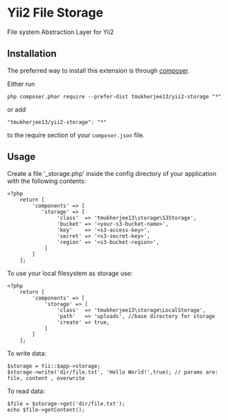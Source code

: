 Yii2 File Storage
=================
File system Abstraction Layer for Yii2

Installation
------------

The preferred way to install this extension is through [composer](http://getcomposer.org/download/).

Either run

```
php composer.phar require --prefer-dist tmukherjee13/yii2-storage "*"
```

or add

```
"tmukherjee13/yii2-storage": "*"
```

to the require section of your `composer.json` file.


Usage
-----

Create a file '_storage.php' inside the config directory of your application with the following contents: 

```
<?php
    return [
        'components' => [
           'storage' => [
                'class'  => 'tmukherjee13\storage\S3Storage',
                'bucket' => '<your-s3-bucket-name>',
                'key'    => '<s3-access-key>',
                'secret' => '<s3-secret-key>',
                'region' => '<s3-bucket-region>',
            ]
        ]
    ];
```

To use your local filesystem as storage use:
```
<?php
    return [
        'components' => [
            'storage' => [
                'class'  => 'tmukherjee13\storage\LocalStorage',
                'path'   => 'uploads', //base directory for storage
                'create' => true,
            ]
        ]
    ];
```

To write data:

```
$storage = Yii::$app->storage;
$storage->write('dir/file.txt', 'Hello World!',true); // params are: file, content , overwrite
```

To read data:

```
$file = $storage->get('dir/file.txt');
echo $file->getContent();
```
